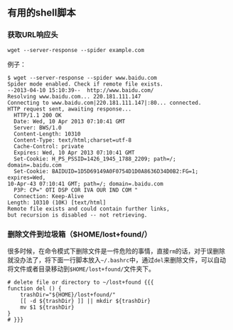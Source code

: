 ## 有用的shell脚本

### 获取URL响应头

	wget --server-response --spider example.com

例子：

	$ wget --server-response --spider www.baidu.com
	Spider mode enabled. Check if remote file exists.
	--2013-04-10 15:10:39--  http://www.baidu.com/
	Resolving www.baidu.com... 220.181.111.147
	Connecting to www.baidu.com|220.181.111.147|:80... connected.
	HTTP request sent, awaiting response...
	  HTTP/1.1 200 OK
	  Date: Wed, 10 Apr 2013 07:10:41 GMT
	  Server: BWS/1.0
	  Content-Length: 10310
	  Content-Type: text/html;charset=utf-8
	  Cache-Control: private
	  Expires: Wed, 10 Apr 2013 07:10:41 GMT
	  Set-Cookie: H_PS_PSSID=1426_1945_1788_2209; path=/; domain=.baidu.com
	  Set-Cookie: BAIDUID=1D5D69149A0F0754D1D0A8636D34D0B2:FG=1; expires=Wed,
	10-Apr-43 07:10:41 GMT; path=/; domain=.baidu.com
	  P3P: CP=" OTI DSP COR IVA OUR IND COM "
	  Connection: Keep-Alive
	Length: 10310 (10K) [text/html]
	Remote file exists and could contain further links,
	but recursion is disabled -- not retrieving.

### 删除文件到垃圾箱（$HOME/lost+found/）

很多时候，在命令模式下删除文件是一件危险的事情，直接`rm`的话，对于误删除就没办法了，将下面一行脚本放入`~/.bashrc`中，通过`del`来删除文件，可以自动将文件或者目录移动到`$HOME/lost+found/`文件夹下。

	# delete file or directory to ~/lost+found {{{
	function del () {
		trashDir="${HOME}/lost+found/"
		[[ -d ${trashDir} ]] || mkdir ${trashDir}
		mv $1 ${trashDir}
	}
	# }}}
